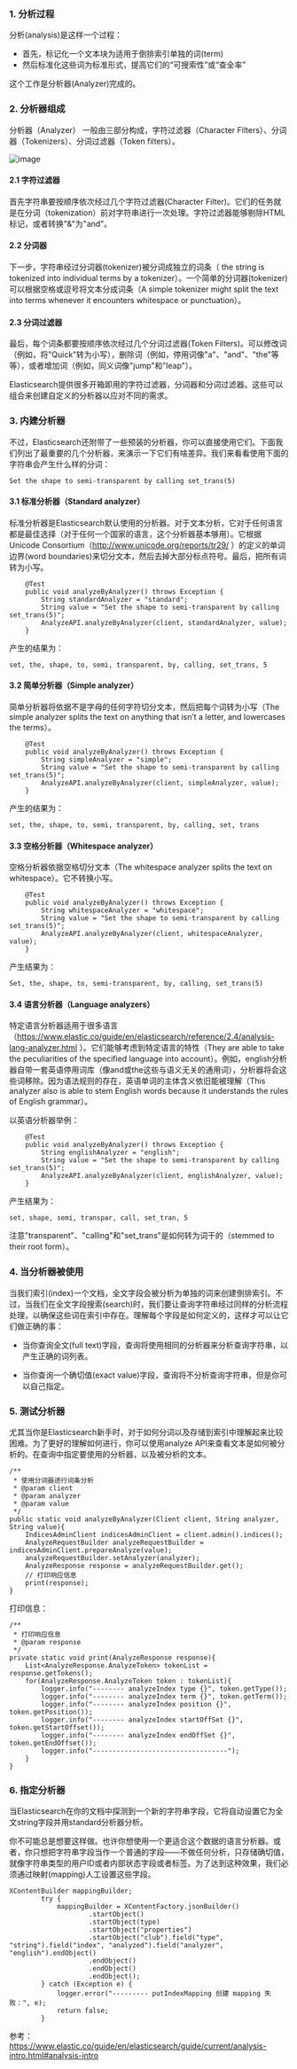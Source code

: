 ### 1. 分析过程

分析(analysis)是这样一个过程：
- 首先，标记化一个文本块为适用于倒排索引单独的词(term)
- 然后标准化这些词为标准形式，提高它们的“可搜索性”或“查全率”

这个工作是分析器(Analyzer)完成的。


### 2. 分析器组成

分析器（Analyzer） 一般由三部分构成，字符过滤器（Character Filters）、分词器（Tokenizers）、分词过滤器（Token filters）。

![image](http://img.blog.csdn.net/20170522113039734?watermark/2/text/aHR0cDovL2Jsb2cuY3Nkbi5uZXQvU3VubnlZb29uYQ==/font/5a6L5L2T/fontsize/400/fill/I0JBQkFCMA==/dissolve/70/gravity/SouthEast)

#### 2.1 字符过滤器

首先字符串要按顺序依次经过几个字符过滤器(Character Filter)。它们的任务就是在分词（tokenization）前对字符串进行一次处理。字符过滤器能够剔除HTML标记，或者转换"&"为"and"。

#### 2.2 分词器

下一步，字符串经过分词器(tokenizer)被分词成独立的词条（ the string is tokenized into individual terms by a tokenizer）。一个简单的分词器(tokenizer)可以根据空格或逗号将文本分成词条（A simple tokenizer might split the text into terms whenever it encounters whitespace or punctuation）。

#### 2.3 分词过滤器

最后，每个词条都要按顺序依次经过几个分词过滤器(Token Filters)。可以修改词（例如，将"Quick"转为小写），删除词（例如，停用词像"a"、"and"、"the"等等），或者增加词（例如，同义词像"jump"和"leap"）。

Elasticsearch提供很多开箱即用的字符过滤器，分词器和分词过滤器。这些可以组合来创建自定义的分析器以应对不同的需求。



### 3. 内建分析器

不过，Elasticsearch还附带了一些预装的分析器，你可以直接使用它们。下面我们列出了最重要的几个分析器，来演示一下它们有啥差异。我们来看看使用下面的字符串会产生什么样的分词：
```
Set the shape to semi-transparent by calling set_trans(5)
```

#### 3.1  标准分析器（Standard analyzer）

标准分析器是Elasticsearch默认使用的分析器。对于文本分析，它对于任何语言都是最佳选择（对于任何一个国家的语言，这个分析器基本够用）。它根据Unicode Consortium（http://www.unicode.org/reports/tr29/ ）的定义的单词边界(word boundaries)来切分文本，然后去掉大部分标点符号。最后，把所有词转为小写。

```
    @Test
    public void analyzeByAnalyzer() throws Exception {
        String standardAnalyzer = "standard";
        String value = "Set the shape to semi-transparent by calling set_trans(5)";
        AnalyzeAPI.analyzeByAnalyzer(client, standardAnalyzer, value);
    }
```    
产生的结果为：
```
set, the, shape, to, semi, transparent, by, calling, set_trans, 5
```
#### 3.2 简单分析器（Simple analyzer）

简单分析器将依据不是字母的任何字符切分文本，然后把每个词转为小写（The simple analyzer splits the text on anything that isn’t a letter, and lowercases the terms）。
```
    @Test
    public void analyzeByAnalyzer() throws Exception {
        String simpleAnalyzer = "simple";
        String value = "Set the shape to semi-transparent by calling set_trans(5)";
        AnalyzeAPI.analyzeByAnalyzer(client, simpleAnalyzer, value);
    }
```    
产生的结果为：

```
set, the, shape, to, semi, transparent, by, calling, set, trans
```
#### 3.3 空格分析器（Whitespace analyzer）

空格分析器依据空格切分文本（The whitespace analyzer splits the text on whitespace）。它不转换小写。
```
    @Test
    public void analyzeByAnalyzer() throws Exception {
        String whitespaceAnalyzer = "whitespace";
        String value = "Set the shape to semi-transparent by calling set_trans(5)";
        AnalyzeAPI.analyzeByAnalyzer(client, whitespaceAnalyzer, value);
    }
```    
产生结果为：
```
Set, the, shape, to, semi-transparent, by, calling, set_trans(5)
```

#### 3.4 语言分析器（Language analyzers）

特定语言分析器适用于很多语言（https://www.elastic.co/guide/en/elasticsearch/reference/2.4/analysis-lang-analyzer.html ）。它们能够考虑到特定语言的特性（They are able to take the peculiarities of the specified language into account）。例如，english分析器自带一套英语停用词库（像and或the这些与语义无关的通用词），分析器将会这些词移除。因为语法规则的存在，英语单词的主体含义依旧能被理解（This analyzer also is able to stem English words because it understands the rules of English grammar）。

以英语分析器举例：
```
    @Test
    public void analyzeByAnalyzer() throws Exception {
        String englishAnalyzer = "english";
        String value = "Set the shape to semi-transparent by calling set_trans(5)";
        AnalyzeAPI.analyzeByAnalyzer(client, englishAnalyzer, value);
    }
```    
产生结果为：
```
set, shape, semi, transpar, call, set_tran, 5
```
注意"transparent"、"calling"和"set_trans"是如何转为词干的（stemmed to their root form）。


### 4. 当分析器被使用


当我们索引(index)一个文档，全文字段会被分析为单独的词来创建倒排索引。不过，当我们在全文字段搜索(search)时，我们要让查询字符串经过同样的分析流程处理，以确保这些词在索引中存在。理解每个字段是如何定义的，这样才可以让它们做正确的事：

- 当你查询全文(full text)字段，查询将使用相同的分析器来分析查询字符串，以产生正确的词列表。

- 当你查询一个确切值(exact value)字段，查询将不分析查询字符串，但是你可以自己指定。


### 5. 测试分析器

尤其当你是Elasticsearch新手时，对于如何分词以及存储到索引中理解起来比较困难。为了更好的理解如何进行，你可以使用analyze API来查看文本是如何被分析的。在查询中指定要使用的分析器，以及被分析的文本。

    /**
     * 使用分词器进行词条分析
     * @param client
     * @param analyzer
     * @param value
     */
    public static void analyzeByAnalyzer(Client client, String analyzer, String value){
        IndicesAdminClient indicesAdminClient = client.admin().indices();
        AnalyzeRequestBuilder analyzeRequestBuilder = indicesAdminClient.prepareAnalyze(value);
        analyzeRequestBuilder.setAnalyzer(analyzer);
        AnalyzeResponse response = analyzeRequestBuilder.get();
        // 打印响应信息
        print(response);
    }
打印信息：

    /**
     * 打印响应信息
     * @param response
     */
    private static void print(AnalyzeResponse response){
        List<AnalyzeResponse.AnalyzeToken> tokenList = response.getTokens();
        for(AnalyzeResponse.AnalyzeToken token : tokenList){
            logger.info("-------- analyzeIndex type {}", token.getType());
            logger.info("-------- analyzeIndex term {}", token.getTerm());
            logger.info("-------- analyzeIndex position {}", token.getPosition());
            logger.info("-------- analyzeIndex startOffSet {}", token.getStartOffset());
            logger.info("-------- analyzeIndex endOffSet {}", token.getEndOffset());
            logger.info("----------------------------------");
        }
    }


### 6. 指定分析器

当Elasticsearch在你的文档中探测到一个新的字符串字段，它将自动设置它为全文string字段并用standard分析器分析。

你不可能总是想要这样做。也许你想使用一个更适合这个数据的语言分析器。或者，你只想把字符串字段当作一个普通的字段——不做任何分析，只存储确切值，就像字符串类型的用户ID或者内部状态字段或者标签。为了达到这种效果，我们必须通过映射(mapping)人工设置这些字段。

```
XContentBuilder mappingBuilder;
        try {
            mappingBuilder = XContentFactory.jsonBuilder()
                    .startObject()
                    .startObject(type)
                    .startObject("properties")
                    .startObject("club").field("type", "string").field("index", "analyzed").field("analyzer", "english").endObject()
                    .endObject()
                    .endObject()
                    .endObject();
        } catch (Exception e) {
            logger.error("--------- putIndexMapping 创建 mapping 失败：", e);
            return false;
        }

```


参考：https://www.elastic.co/guide/en/elasticsearch/guide/current/analysis-intro.html#analysis-intro







